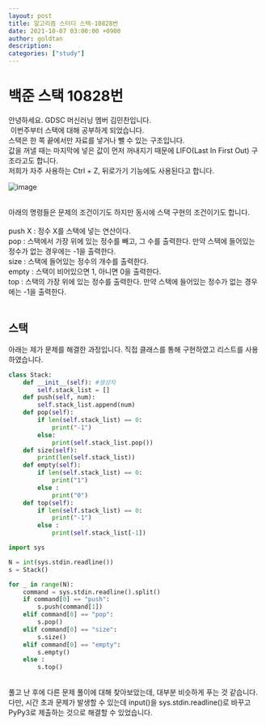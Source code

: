 ```yaml
---
layout: post
title: 알고리즘 스터디 스택-10828번
date: 2021-10-07 03:00:00 +0900
author: goldtan
description:
categories: ["study"]
---
```


# 백준 스택 10828번  
​안녕하세요. GDSC 머신러닝 멤버 김민찬입니다. <br>​
​이번주부터 스택에 대해 공부하게 되었습니다.<br>
스택은 한 쪽 끝에서만 자료를 넣거나 뺄 수 있는 구조입니다.<br>
값을 꺼낼 때는 마지막에 넣은 값이 먼저 꺼내지기 때문에 LIFO(Last In First Out) 구조라고도 합니다.<br>
저희가 자주 사용하는 Ctrl + Z, 뒤로가기 기능에도 사용된다고 합니다.

![image](https://user-images.githubusercontent.com/83542989/136497369-3b316709-3178-47e1-bf9e-cb7f1ae342e0.png)

<br>
아래의 명령들은 문제의 조건이기도 하지만 동시에 스택 구현의 조건이기도 합니다.<br> 
<br>
push X : 정수 X를 스택에 넣는 연산이다.<br>
pop : 스택에서 가장 위에 있는 정수를 빼고, 그 수를 출력한다. 만약 스택에 들어있는 정수가 없는 경우에는 -1을 출력한다.<br>
size : 스택에 들어있는 정수의 개수를 출력한다. <br>
empty : 스택이 비어있으면 1, 아니면 0을 출력한다. <br>
top : 스택의 가장 위에 있는 정수를 출력한다. 만약 스택에 들어있는 정수가 없는 경우에는 -1을 출력한다. <br>
<br>

## 스택
아래는 제가 문제를 해결한 과정입니다. 직접 클래스를 통해 구현하였고 리스트를 사용하였습니다.<br>
```python
class Stack:
    def __init__(self): #생성자
        self.stack_list = []
    def push(self, num):
        self.stack_list.append(num)
    def pop(self):
        if len(self.stack_list) == 0:
            print("-1")
        else:
            print(self.stack_list.pop())
    def size(self):
        print(len(self.stack_list))
    def empty(self):
        if len(self.stack_list) == 0:
            print("1")
        else :
            print("0")
    def top(self):
        if len(self.stack_list) == 0:
            print("-1")
        else :
            print(self.stack_list[-1])

import sys

N = int(sys.stdin.readline())
s = Stack()

for _ in range(N):
    command = sys.stdin.readline().split()
    if command[0] == "push":
        s.push(command[1])
    elif command[0] == "pop":
        s.pop()
    elif command[0] == "size":
        s.size()
    elif command[0] == "empty":
        s.empty()
    else :
        s.top()

```

<br>
풀고 난 후에 다른 문제 풀이에 대해 찾아보았는데, 대부분 비슷하게 푸는 것 같습니다.<br>
다만, 시간 초과 문제가 발생할 수 있는데 input()을 sys.stdin.readline()로 바꾸고 PyPy3로 제출하는 것으로 해결할 수 있었습니다.

